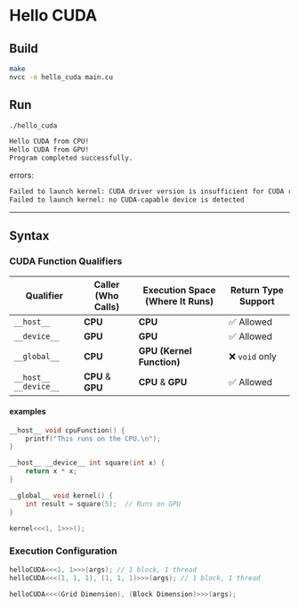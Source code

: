 # Hello CUDA

## Build

```bash
make
nvcc -o hello_cuda main.cu
```

## Run

```bash
./hello_cuda

Hello CUDA from CPU!
Hello CUDA from GPU!
Program completed successfully.
```

errors:

```bash
Failed to launch kernel: CUDA driver version is insufficient for CUDA runtime version
Failed to launch kernel: no CUDA-capable device is detected
```

---

## Syntax

### CUDA Function Qualifiers

| Qualifier      | Caller (Who Calls)  | Execution Space (Where It Runs) | Return Type Support |
|----------------|---------------------|---------------------------------|---------------------|
| `__host__`     | **CPU**             | **CPU**                         | ✅ Allowed |
| `__device__`   | **GPU**             | **GPU**                         | ✅ Allowed |
| `__global__`   | **CPU**             | **GPU (Kernel Function)**       | ❌ `void` only |
| `__host__ __device__`   | **CPU** & **GPU**            | **CPU** & **GPU**       |  ✅ Allowed |

#### examples

```cu
__host__ void cpuFunction() {
    printf("This runs on the CPU.\n");
}

__host__ __device__ int square(int x) {
    return x * x;
}

__global__ void kernel() {
    int result = square(5);  // Runs on GPU
}

kernel<<<1, 1>>>();
```

### Execution Configuration

```cpp
helloCUDA<<<1, 1>>>(args); // 1 block, 1 thread
helloCUDA<<<(1, 1, 1), (1, 1, 1)>>>(args); // 1 block, 1 thread

helloCUDA<<<(Grid Dimension), (Block Dimension)>>>(args);
```

